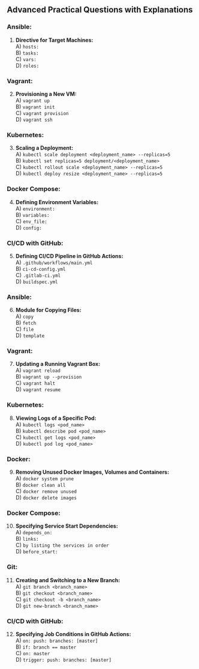 ## Advanced Practical Questions with Explanations

### Ansible:
1. **Directive for Target Machines:**  
     A) `hosts:`  
     B) `tasks:`  
     C) `vars:`  
     D) `roles:`  

### Vagrant:
2. **Provisioning a New VM:**  
     A) `vagrant up`  
     B) `vagrant init`  
     C) `vagrant provision`  
     D) `vagrant ssh`  

### Kubernetes:
3. **Scaling a Deployment:**  
     A) `kubectl scale deployment <deployment_name> --replicas=5`  
     B) `kubectl set replicas=5 deployment/<deployment_name>`  
     C) `kubectl rollout scale <deployment_name> --replicas=5`  
     D) `kubectl deploy resize <deployment_name> --replicas=5`  

### Docker Compose:
4. **Defining Environment Variables:**  
     A) `environment:`  
     B) `variables:`  
     C) `env_file:`  
     D) `config:`  

### CI/CD with GitHub:
5. **Defining CI/CD Pipeline in GitHub Actions:**  
     A) `.github/workflows/main.yml`  
     B) `ci-cd-config.yml`  
     C) `.gitlab-ci.yml`  
     D) `buildspec.yml`  

### Ansible:
6. **Module for Copying Files:**  
     A) `copy`  
     B) `fetch`  
     C) `file`  
     D) `template`  

### Vagrant:
7. **Updating a Running Vagrant Box:**  
     A) `vagrant reload`  
     B) `vagrant up --provision`  
     C) `vagrant halt`  
     D) `vagrant resume`  

### Kubernetes:
8. **Viewing Logs of a Specific Pod:**  
     A) `kubectl logs <pod_name>`  
     B) `kubectl describe pod <pod_name>`  
     C) `kubectl get logs <pod_name>`  
     D) `kubectl pod log <pod_name>`  

### Docker:
9. **Removing Unused Docker Images, Volumes and Containers:**  
     A) `docker system prune`  
     B) `docker clean all`  
     C) `docker remove unused`  
     D) `docker delete images`  

### Docker Compose:
10. **Specifying Service Start Dependencies:**  
      A) `depends_on:`  
      B) `links:`  
      C) `by listing the services in order`  
      D) `before_start:`  

### Git:
11. **Creating and Switching to a New Branch:**  
      A) `git branch <branch_name>`  
      B) `git checkout <branch_name>`  
      C) `git checkout -b <branch_name>`  
      D) `git new-branch <branch_name>`  

### CI/CD with GitHub:
12. **Specifying Job Conditions in GitHub Actions:**  
      A) `on: push: branches: [master]`  
      B) `if: branch == master`  
      C) `on: master`  
      D) `trigger: push: branches: [master]`  
